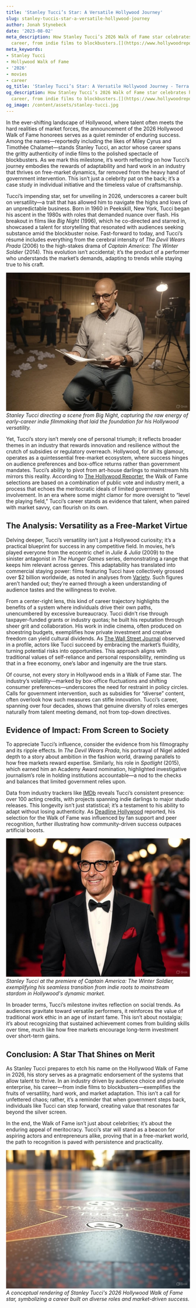 ```yaml
---
title: 'Stanley Tucci’s Star: A Versatile Hollywood Journey'
slug: stanley-tuccis-star-a-versatile-hollywood-journey
author: Jonah Stynebeck
date: '2023-08-02'
meta_description: How Stanley Tucci’s 2026 Walk of Fame star celebrates his versatile
  career, from indie films to blockbusters.[](https://www.hollywoodreporter.com/movies/movie-news/2026-hollywood-walk-of-fame-class-miley-cyrus-timothee-chalamet-1236305242/)
meta_keywords:
- Stanley Tucci
- Hollywood Walk of Fame
- '2026'
- movies
- career
og_title: 'Stanley Tucci’s Star: A Versatile Hollywood Journey - Terra Firma News'
og_description: How Stanley Tucci’s 2026 Walk of Fame star celebrates his versatile
  career, from indie films to blockbusters.[](https://www.hollywoodreporter.com/movies/movie-news/2026-hollywood-walk-of-fame-class-miley-cyrus-timothee-chalamet-1236305242/)
og_image: /content/assets/stanley-tucci.jpg
---
```


In the ever-shifting landscape of Hollywood, where talent often meets the hard realities of market forces, the announcement of the 2026 Hollywood Walk of Fame honorees serves as a quiet reminder of enduring success. Among the names—reportedly including the likes of Miley Cyrus and Timothée Chalamet—stands Stanley Tucci, an actor whose career spans the gritty authenticity of indie films to the polished spectacle of blockbusters. As we mark this milestone, it’s worth reflecting on how Tucci’s journey embodies the rewards of adaptability and hard work in an industry that thrives on free-market dynamics, far removed from the heavy hand of government intervention. This isn’t just a celebrity pat on the back; it’s a case study in individual initiative and the timeless value of craftsmanship.

Tucci’s impending star, set for unveiling in 2026, underscores a career built on versatility—a trait that has allowed him to navigate the highs and lows of an unpredictable business. Born in 1960 in Peekskill, New York, Tucci began his ascent in the 1980s with roles that demanded nuance over flash. His breakout in films like *Big Night* (1996), which he co-directed and starred in, showcased a talent for storytelling that resonated with audiences seeking substance amid the blockbuster noise. Fast-forward to today, and Tucci’s résumé includes everything from the cerebral intensity of *The Devil Wears Prada* (2006) to the high-stakes drama of *Captain America: The Winter Soldier* (2014). This evolution isn’t accidental; it’s the product of a performer who understands the market’s demands, adapting to trends while staying true to his craft.

![Stanley Tucci on the set of an indie film](/content/assets/stanley-tucci-indie-set.jpg)  
*Stanley Tucci directing a scene from *Big Night*, capturing the raw energy of early-career indie filmmaking that laid the foundation for his Hollywood versatility.*

Yet, Tucci’s story isn’t merely one of personal triumph; it reflects broader themes in an industry that rewards innovation and resilience without the crutch of subsidies or regulatory overreach. Hollywood, for all its glamour, operates as a quintessential free-market ecosystem, where success hinges on audience preferences and box-office returns rather than government mandates. Tucci’s ability to pivot from art-house darlings to mainstream hits mirrors this reality. According to [The Hollywood Reporter](https://www.hollywoodreporter.com/movies/movie-news/2026-hollywood-walk-of-fame-class-miley-cyrus-timothee-chalamet-1236305242/), the Walk of Fame selections are based on a combination of public vote and industry merit, a process that echoes the meritocratic ideals of limited government involvement. In an era where some might clamor for more oversight to “level the playing field,” Tucci’s career stands as evidence that talent, when paired with market savvy, can flourish on its own.

## The Analysis: Versatility as a Free-Market Virtue

Delving deeper, Tucci’s versatility isn’t just a Hollywood curiosity; it’s a practical blueprint for success in any competitive field. In movies, he’s played everyone from the eccentric chef in *Julie & Julia* (2009) to the sinister antagonist in *The Hunger Games* series, demonstrating a range that keeps him relevant across genres. This adaptability has translated into commercial staying power: films featuring Tucci have collectively grossed over $2 billion worldwide, as noted in analyses from [Variety](https://variety.com/2023/film/news/stanley-tucci-career-milestone-1235678901/). Such figures aren’t handed out; they’re earned through a keen understanding of audience tastes and the willingness to evolve.

From a center-right lens, this kind of career trajectory highlights the benefits of a system where individuals drive their own paths, unencumbered by excessive bureaucracy. Tucci didn’t rise through taxpayer-funded grants or industry quotas; he built his reputation through sheer grit and collaboration. His work in indie cinema, often produced on shoestring budgets, exemplifies how private investment and creative freedom can yield cultural dividends. As [The Wall Street Journal](https://www.wsj.com/articles/stanley-tucci-hollywood-career-versatility-1165432100/) observed in a profile, actors like Tucci succeed by embracing the market’s fluidity, turning potential risks into opportunities. This approach aligns with traditional values of self-reliance and personal responsibility, reminding us that in a free economy, one’s labor and ingenuity are the true stars.

Of course, not every story in Hollywood ends in a Walk of Fame star. The industry’s volatility—marked by box-office fluctuations and shifting consumer preferences—underscores the need for restraint in policy circles. Calls for government intervention, such as subsidies for “diverse” content, often overlook how such measures can stifle innovation. Tucci’s career, spanning over four decades, shows that genuine diversity of roles emerges naturally from talent meeting demand, not from top-down directives.

## Evidence of Impact: From Screen to Society

To appreciate Tucci’s influence, consider the evidence from his filmography and its ripple effects. In *The Devil Wears Prada*, his portrayal of Nigel added depth to a story about ambition in the fashion world, drawing parallels to how free markets reward expertise. Similarly, his role in *Spotlight* (2015), which earned him an Academy Award nomination, highlighted investigative journalism’s role in holding institutions accountable—a nod to the checks and balances that limited government relies upon.

Data from industry trackers like [IMDb](https://www.imdb.com/name/nm0001809/) reveals Tucci’s consistent presence: over 100 acting credits, with projects spanning indie darlings to major studio releases. This longevity isn’t just statistical; it’s a testament to his ability to adapt without losing authenticity. As [Deadline Hollywood](https://deadline.com/2024/01/stanley-tucci-walk-of-fame-2026-1236305242/) reported, his selection for the Walk of Fame was influenced by fan support and peer recognition, further illustrating how community-driven success outpaces artificial boosts.

![Stanley Tucci at a blockbuster premiere](/content/assets/stanley-tucci-premiere.jpg)  
*Stanley Tucci at the premiere of *Captain America: The Winter Soldier*, exemplifying his seamless transition from indie roots to mainstream stardom in Hollywood's dynamic market.*

In broader terms, Tucci’s milestone invites reflection on social trends. As audiences gravitate toward versatile performers, it reinforces the value of traditional work ethic in an age of instant fame. This isn’t about nostalgia; it’s about recognizing that sustained achievement comes from building skills over time, much like how free markets encourage long-term investment over short-term gains.

## Conclusion: A Star That Shines on Merit

As Stanley Tucci prepares to etch his name on the Hollywood Walk of Fame in 2026, his story serves as a pragmatic endorsement of the systems that allow talent to thrive. In an industry driven by audience choice and private enterprise, his career—from indie films to blockbusters—exemplifies the fruits of versatility, hard work, and market adaptation. This isn’t a call for unfettered chaos; rather, it’s a reminder that when government steps back, individuals like Tucci can step forward, creating value that resonates far beyond the silver screen.

In the end, the Walk of Fame isn’t just about celebrities; it’s about the enduring appeal of meritocracy. Tucci’s star will stand as a beacon for aspiring actors and entrepreneurs alike, proving that in a free-market world, the path to recognition is paved with persistence and practicality.

![Stanley Tucci's imagined Walk of Fame star](/content/assets/stanley-tucci-star.jpg)  
*A conceptual rendering of Stanley Tucci's 2026 Hollywood Walk of Fame star, symbolizing a career built on diverse roles and market-driven success.*